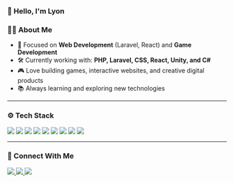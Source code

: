 ### 👋 Hello, I'm Lyon

### 🧑‍💻 About Me

- 🎯 Focused on **Web Development** (Laravel, React) and **Game Development**
- 🛠️ Currently working with: **PHP, Laravel, CSS, React, Unity, and C#**
- 🎮 Love building games, interactive websites, and creative digital products
- 📚 Always learning and exploring new technologies

---

### ⚙️ Tech Stack

<p align="left">
  <img src="https://img.shields.io/badge/-HTML-black?style=flat-square&logo=html5&logoColor=white" />
  <img src="https://img.shields.io/badge/-CSS-black?style=flat-square&logo=css3&logoColor=white" />
  <img src="https://img.shields.io/badge/-PHP-black?style=flat-square&logo=php&logoColor=white" />
  <img src="https://img.shields.io/badge/-Laravel-black?style=flat-square&logo=laravel&logoColor=white" />
  <img src="https://img.shields.io/badge/-React-black?style=flat-square&logo=react&logoColor=white" />
  <img src="https://img.shields.io/badge/-Unity-black?style=flat-square&logo=unity&logoColor=white" />
  <img src="https://img.shields.io/badge/-C%23-black?style=flat-square&logo=c-sharp&logoColor=white" />
  <img src="https://img.shields.io/badge/-MySQL-black?style=flat-square&logo=mysql&logoColor=white" />
  <img src="https://img.shields.io/badge/-Git-black?style=flat-square&logo=git&logoColor=white" />
</p>

---

### 🤝 Connect With Me

<p align="left">
  <a href="https://linkedin.com/in/linkedinmu" target="_blank">
    <img src="https://img.shields.io/badge/-LinkedIn-black?style=flat-square&logo=linkedin&logoColor=white" />
  </a>
  <a href="https://instagram.com/ilngram" target="_blank">
    <img src="https://img.shields.io/badge/-Instagram-black?style=flat-square&logo=instagram&logoColor=white" />
  </a>
  <a href="https://github.com/username" target="_blank">
    <img src="https://img.shields.io/badge/-GitHub-black?style=flat-square&logo=github&logoColor=white" />
  </a>
</p>
